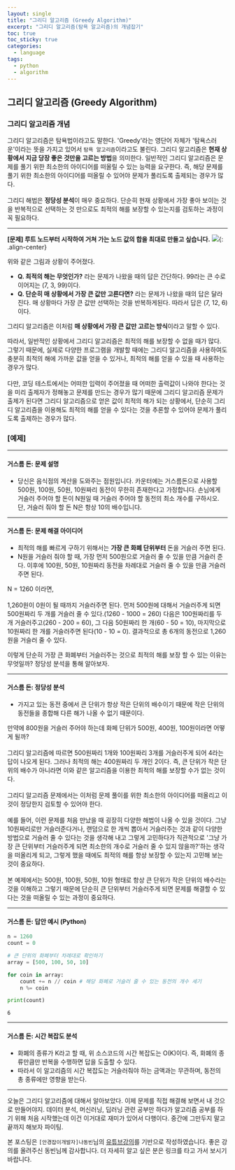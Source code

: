 ```yaml
---
layout: single
title: "그리디 알고리즘 (Greedy Algorithm)"
excerpt: "그리디 알고리즘(탐욕 알고리즘)의 개념잡기"
toc: true
toc_sticky: true
categories:
  - language
tags:
  - python
  - algorithm
---
```


## 그리디 알고리즘 (Greedy Algorithm)

### 그리디 알고리즘 개념
그리디 알고리즘은 탐욕법이라고도 말한다. 'Greedy'라는 영단어 자체가 '탐욕스러운'이라는 뜻을 가지고 있어서 `탐욕 알고리즘`이라고도 불린다.
그리디 알고리즘은 **현재 상황에서 지금 당장 좋은 것만을 고르는 방법**을 의미한다. 일반적인 그리디 알고리즘은 문제를 풀기 위한 최소한의 아이디어를 떠올릴 수 있는 능력을 요구한다. 즉, 해당 문제를 풀기 위한 최소한의 아이디어를 떠올릴 수 있어야 문제가 풀리도록 출제되는 경우가 많다.<br><br>그리디 해법은 **정당성 분석**이 매우 중요하다. 단순히 현재 상황에서 가장 좋아 보이는 것을 반복적으로 선택하는 것 만으로도 최적의 해를 보장할 수 있는지를 검토하는 과정이 꼭 필요하다.


---
**[문제] 루트 노드부터 시작하여 거쳐 가는 노드 값의 합을 최대로 만들고 싶습니다.**
![]({{site.baseurl}}/assets/images/greedy_algorithm.gif){: .align-center}

위와 같은 그림과 상황이 주어졌다.
- **Q. 최적의 해는 무엇인가?**
라는 문제가 나왔을 때의 답은 간단하다. 99라는 큰 수로 이어지는 (7, 3, 99)이다.
- **Q. 단순히 매 상황에서 가장 큰 값만 고른다면?**
라는 문제가 나왔을 때의 답은 달라진다. 매 상황마다 가장 큰 값만 선택하는 것을 반복하게된다. 따라서 답은 (7, 12, 6)이다.

그리디 알고리즘은 이처럼 **매 상황에서 가장 큰 값만 고르는 방식**이라고 말할 수 있다.

따라서, 일반적인 상황에서 그리디 알고리즘은 최적의 해를 보장할 수 없을 때가 많다. 그렇기 때문에, 실제로 다양한 프로그램을 개발할 때에는 그리디 알고리즘을 사용하여도 충분히 최적의 해에 가까운 값을 얻을 수 있거나, 최적의 해를 얻을 수 있을 때 사용하는 경우가 많다.<br><br>
다만, 코딩 테스트에서는 어떠한 입력이 주어졌을 때 어떠한 출력값이 나와야 한다는 것을 미리 출제자가 정해놓고 문제를 만드는 경우가 많기 때문에 그리디 알고리즘 문제가 출제가 된다면 그리디 알고리즘으로 얻은 값이 최적의 해가 되는 상황에서, 단순히 그리디 알고리즘을 이용해도 최적의 해를 얻을 수 있다는 것을 추론할 수 있어야 문제가 풀리도록 출제하는 경우가 많다.


### [예제]
---
#### 거스름 돈: 문제 설명
- 당신은 음식점의 계산을 도와주는 점원입니다. 카운터에는 거스름돈으로 사용할 500원, 100원, 50원, 10원짜리 동전이 무한히 존재한다고 가정합니다. 손님에게 거슬러 주어야 할 돈이 N원일 때 거슬러 주어야 할 동전의 최소 개수를 구하시오. 단, 거슬러 줘야 할 돈 N은 항상 10의 배수입니다.


---
#### 거스름 돈: 문제 해결 아이디어
- 최적의 해를 빠르게 구하기 위해서는 **가장 큰 화폐 단위부터** 돈을 거슬러 주면 된다.
- N원을 거슬러 줘야 할 때, 가장 먼저 500원으로 거슬러 줄 수 있을 만큼 거슬러 준다. 이후에 100원, 50원, 10원짜리 동전을 차례대로 거슬러 줄 수 있을 만큼 거슬러 주면 된다.

N = 1260 이라면,<br><br>
1,260원이 0원이 될 때까지 거슬러주면 된다. 먼저 500원에 대해서 거슬러주게 되면 500원짜리 두 개를 거슬러 줄 수 있다.(1260 - 1000 = 260) 다음은 100원짜리를 두 개 거슬러주고(260 - 200 = 60), 그 다음 50원짜리 한 개(60 - 50 = 10), 마지막으로 10원짜리 한 개를 거슬러주면 된다(10 - 10 = 0). 결과적으로 총 6개의 동전으로 1,260원을 거슬러 줄 수 있다.

이렇게 단순히 가장 큰 화폐부터 거슬러주는 것으로 최적의 해를 보장 할 수 있는 이유는 무엇일까? 정당성 분석을 통해 알아보자.


---
#### 거스름 돈: 정당성 분석
- 가지고 있는 동전 중에서 큰 단위가 항상 작은 단위의 배수이기 때문에 작은 단위의 동전들을 종합해 다른 해가 나올 수 없기 때문이다.

만약에 800원을 거슬러 주어야 하는데 화페 단위가 500원, 400원, 100원이라면 어떻게 될까?<br><br>
그리디 알고리즘에 따르면 500원짜리 1개와 100원짜리 3개를 거슬러주게 되어 4라는 답이 나오게 된다. 그러나 최적의 해는 400원짜리 두 개인 2이다. 즉, 큰 단위가 작은 단위의 배수가 아니라면 이와 같은 알고리즘을 이용한 최적의 해를 보장할 수가 없는 것이다.<br><br>
그리디 알고리즘 문제에서는 이처럼 문제 풀이를 위한 최소한의 아이디어를 떠올리고 이것이 정당한지 검토할 수 있어야 한다.<br><br>
예를 들어, 이런 문제를 처음 만났을 때 굉장히 다양한 해법이 나올 수 있을 것이다. 그냥 10원짜리로만 거슬러준다거나, 랜덤으로 한 개씩 뽑아서 거슬러주는 것과 같이 다양한 방법으로 거슬러 줄 수 있다는 것을 생각해 내고 그렇게 고민하다가 직관적으로 '그냥 가장 큰 단위부터 거슬러주게 되면 최소한의 개수로 거슬러 줄 수 있지 않을까?'하는 생각을 떠올리게 되고, 그렇게 했을 때에도 최적의 해를 항상 보장할 수 있는지 고민해 보는 것이 중요하다.<br><br>
본 예제에서는 500원, 100원, 50원, 10원 형태로 항상 큰 단위가 작은 단위의 배수라는 것을 이해하고 그렇기 때문에 단순히 큰 단위부터 거슬러주게 되면 문제를 해결할 수 있다는 것을 떠올릴 수 있는 과정이 중요하다.


---
#### 거스름 돈: 답안 예시 (Python)

```python
n = 1260
count = 0

# 큰 단위의 화폐부터 차례대로 확인하기
array = [500, 100, 50, 10]

for coin in array:
    count += n // coin # 해당 화폐로 거슬러 줄 수 있는 동전의 개수 세기
    n %= coin

print(count)
```

    6
    


---
#### 거스름 돈: 시간 복잡도 분석
- 화폐의 종류가 K라고 할 때, 위 소스코드의 시간 복잡도는 O(K)이다. 즉, 화폐의 종류만큼만 반복을 수행하면 답을 도출할 수 있다.
- 따라서 이 알고리즘의 시간 복잡도는 거슬러줘야 하는 금액과는 무관하며, 동전의 총 종류에만 영향을 받는다.





---
오늘은 그리디 알고리즘에 대해서 알아보았다. 이제 문제를 직접 해결해 보면서 내 것으로 만들어야지. 데이터 분석, 머신러닝, 딥러닝 관련 공부만 하다가 알고리즘 공부를 하기 위해 처음 시작했는데 이건 이거대로 재미가 있어서 다행이다. 중간에 그만두지 말고 끝까지 해보자 파이팅.

본 포스팅은 `[안경잡이개발자]나동빈`님의 [유튜브강의](https://www.youtube.com/watch?v=2zjoKjt97vQ&list=PLRx0vPvlEmdAghTr5mXQxGpHjWqSz0dgC&index=2)를 기반으로 작성하였습니다. 좋은 강의를 올려주신 동빈님께 감사합니다. 더 자세히 알고 싶은 분은 링크를 타고 가서 보시기 바랍니다.